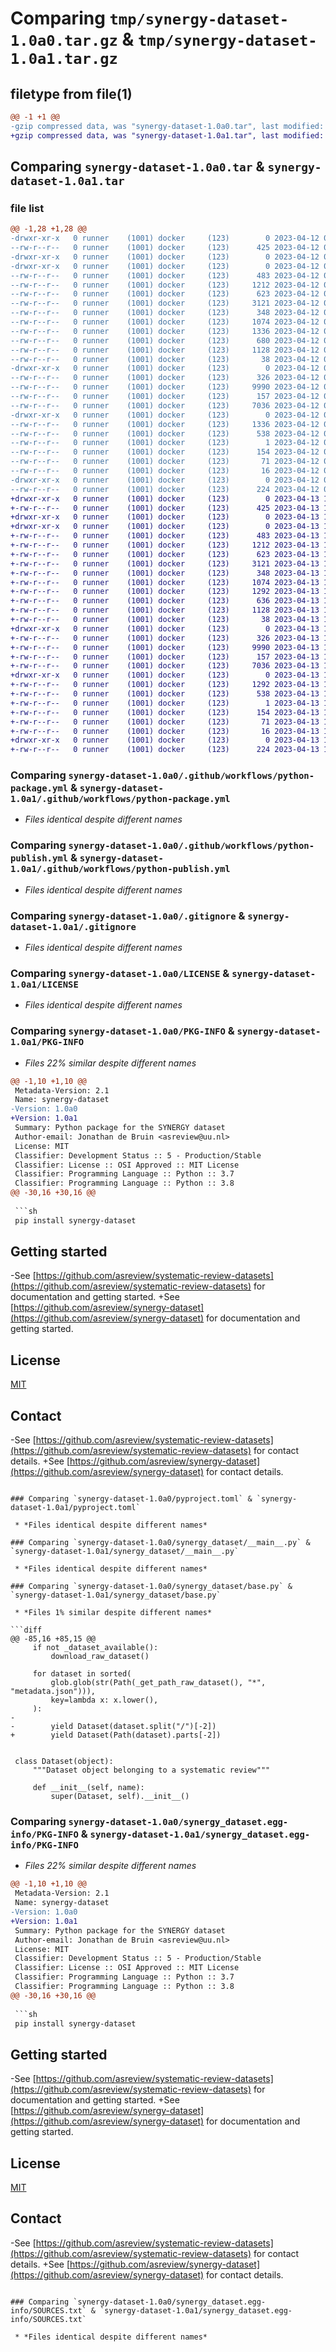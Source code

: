 # Comparing `tmp/synergy-dataset-1.0a0.tar.gz` & `tmp/synergy-dataset-1.0a1.tar.gz`

## filetype from file(1)

```diff
@@ -1 +1 @@
-gzip compressed data, was "synergy-dataset-1.0a0.tar", last modified: Wed Apr 12 08:25:45 2023, max compression
+gzip compressed data, was "synergy-dataset-1.0a1.tar", last modified: Thu Apr 13 10:51:16 2023, max compression
```

## Comparing `synergy-dataset-1.0a0.tar` & `synergy-dataset-1.0a1.tar`

### file list

```diff
@@ -1,28 +1,28 @@
-drwxr-xr-x   0 runner    (1001) docker     (123)        0 2023-04-12 08:25:45.732738 synergy-dataset-1.0a0/
--rw-r--r--   0 runner    (1001) docker     (123)      425 2023-04-12 08:25:32.000000 synergy-dataset-1.0a0/.flake8
-drwxr-xr-x   0 runner    (1001) docker     (123)        0 2023-04-12 08:25:45.732738 synergy-dataset-1.0a0/.github/
-drwxr-xr-x   0 runner    (1001) docker     (123)        0 2023-04-12 08:25:45.732738 synergy-dataset-1.0a0/.github/workflows/
--rw-r--r--   0 runner    (1001) docker     (123)      483 2023-04-12 08:25:32.000000 synergy-dataset-1.0a0/.github/workflows/python-lint.yml
--rw-r--r--   0 runner    (1001) docker     (123)     1212 2023-04-12 08:25:32.000000 synergy-dataset-1.0a0/.github/workflows/python-package.yml
--rw-r--r--   0 runner    (1001) docker     (123)      623 2023-04-12 08:25:32.000000 synergy-dataset-1.0a0/.github/workflows/python-publish.yml
--rw-r--r--   0 runner    (1001) docker     (123)     3121 2023-04-12 08:25:32.000000 synergy-dataset-1.0a0/.gitignore
--rw-r--r--   0 runner    (1001) docker     (123)      348 2023-04-12 08:25:32.000000 synergy-dataset-1.0a0/CITATION.cff
--rw-r--r--   0 runner    (1001) docker     (123)     1074 2023-04-12 08:25:32.000000 synergy-dataset-1.0a0/LICENSE
--rw-r--r--   0 runner    (1001) docker     (123)     1336 2023-04-12 08:25:45.732738 synergy-dataset-1.0a0/PKG-INFO
--rw-r--r--   0 runner    (1001) docker     (123)      680 2023-04-12 08:25:32.000000 synergy-dataset-1.0a0/README.md
--rw-r--r--   0 runner    (1001) docker     (123)     1128 2023-04-12 08:25:32.000000 synergy-dataset-1.0a0/pyproject.toml
--rw-r--r--   0 runner    (1001) docker     (123)       38 2023-04-12 08:25:45.732738 synergy-dataset-1.0a0/setup.cfg
-drwxr-xr-x   0 runner    (1001) docker     (123)        0 2023-04-12 08:25:45.732738 synergy-dataset-1.0a0/synergy_dataset/
--rw-r--r--   0 runner    (1001) docker     (123)      326 2023-04-12 08:25:32.000000 synergy-dataset-1.0a0/synergy_dataset/__init__.py
--rw-r--r--   0 runner    (1001) docker     (123)     9990 2023-04-12 08:25:32.000000 synergy-dataset-1.0a0/synergy_dataset/__main__.py
--rw-r--r--   0 runner    (1001) docker     (123)      157 2023-04-12 08:25:45.000000 synergy-dataset-1.0a0/synergy_dataset/_version.py
--rw-r--r--   0 runner    (1001) docker     (123)     7036 2023-04-12 08:25:32.000000 synergy-dataset-1.0a0/synergy_dataset/base.py
-drwxr-xr-x   0 runner    (1001) docker     (123)        0 2023-04-12 08:25:45.732738 synergy-dataset-1.0a0/synergy_dataset.egg-info/
--rw-r--r--   0 runner    (1001) docker     (123)     1336 2023-04-12 08:25:45.000000 synergy-dataset-1.0a0/synergy_dataset.egg-info/PKG-INFO
--rw-r--r--   0 runner    (1001) docker     (123)      538 2023-04-12 08:25:45.000000 synergy-dataset-1.0a0/synergy_dataset.egg-info/SOURCES.txt
--rw-r--r--   0 runner    (1001) docker     (123)        1 2023-04-12 08:25:45.000000 synergy-dataset-1.0a0/synergy_dataset.egg-info/dependency_links.txt
--rw-r--r--   0 runner    (1001) docker     (123)      154 2023-04-12 08:25:45.000000 synergy-dataset-1.0a0/synergy_dataset.egg-info/entry_points.txt
--rw-r--r--   0 runner    (1001) docker     (123)       71 2023-04-12 08:25:45.000000 synergy-dataset-1.0a0/synergy_dataset.egg-info/requires.txt
--rw-r--r--   0 runner    (1001) docker     (123)       16 2023-04-12 08:25:45.000000 synergy-dataset-1.0a0/synergy_dataset.egg-info/top_level.txt
-drwxr-xr-x   0 runner    (1001) docker     (123)        0 2023-04-12 08:25:45.732738 synergy-dataset-1.0a0/tests/
--rw-r--r--   0 runner    (1001) docker     (123)      224 2023-04-12 08:25:32.000000 synergy-dataset-1.0a0/tests/test_synergy.py
+drwxr-xr-x   0 runner    (1001) docker     (123)        0 2023-04-13 10:51:16.675127 synergy-dataset-1.0a1/
+-rw-r--r--   0 runner    (1001) docker     (123)      425 2023-04-13 10:51:04.000000 synergy-dataset-1.0a1/.flake8
+drwxr-xr-x   0 runner    (1001) docker     (123)        0 2023-04-13 10:51:16.675127 synergy-dataset-1.0a1/.github/
+drwxr-xr-x   0 runner    (1001) docker     (123)        0 2023-04-13 10:51:16.675127 synergy-dataset-1.0a1/.github/workflows/
+-rw-r--r--   0 runner    (1001) docker     (123)      483 2023-04-13 10:51:04.000000 synergy-dataset-1.0a1/.github/workflows/python-lint.yml
+-rw-r--r--   0 runner    (1001) docker     (123)     1212 2023-04-13 10:51:04.000000 synergy-dataset-1.0a1/.github/workflows/python-package.yml
+-rw-r--r--   0 runner    (1001) docker     (123)      623 2023-04-13 10:51:04.000000 synergy-dataset-1.0a1/.github/workflows/python-publish.yml
+-rw-r--r--   0 runner    (1001) docker     (123)     3121 2023-04-13 10:51:04.000000 synergy-dataset-1.0a1/.gitignore
+-rw-r--r--   0 runner    (1001) docker     (123)      348 2023-04-13 10:51:04.000000 synergy-dataset-1.0a1/CITATION.cff
+-rw-r--r--   0 runner    (1001) docker     (123)     1074 2023-04-13 10:51:04.000000 synergy-dataset-1.0a1/LICENSE
+-rw-r--r--   0 runner    (1001) docker     (123)     1292 2023-04-13 10:51:16.675127 synergy-dataset-1.0a1/PKG-INFO
+-rw-r--r--   0 runner    (1001) docker     (123)      636 2023-04-13 10:51:04.000000 synergy-dataset-1.0a1/README.md
+-rw-r--r--   0 runner    (1001) docker     (123)     1128 2023-04-13 10:51:04.000000 synergy-dataset-1.0a1/pyproject.toml
+-rw-r--r--   0 runner    (1001) docker     (123)       38 2023-04-13 10:51:16.675127 synergy-dataset-1.0a1/setup.cfg
+drwxr-xr-x   0 runner    (1001) docker     (123)        0 2023-04-13 10:51:16.675127 synergy-dataset-1.0a1/synergy_dataset/
+-rw-r--r--   0 runner    (1001) docker     (123)      326 2023-04-13 10:51:04.000000 synergy-dataset-1.0a1/synergy_dataset/__init__.py
+-rw-r--r--   0 runner    (1001) docker     (123)     9990 2023-04-13 10:51:04.000000 synergy-dataset-1.0a1/synergy_dataset/__main__.py
+-rw-r--r--   0 runner    (1001) docker     (123)      157 2023-04-13 10:51:16.000000 synergy-dataset-1.0a1/synergy_dataset/_version.py
+-rw-r--r--   0 runner    (1001) docker     (123)     7036 2023-04-13 10:51:04.000000 synergy-dataset-1.0a1/synergy_dataset/base.py
+drwxr-xr-x   0 runner    (1001) docker     (123)        0 2023-04-13 10:51:16.675127 synergy-dataset-1.0a1/synergy_dataset.egg-info/
+-rw-r--r--   0 runner    (1001) docker     (123)     1292 2023-04-13 10:51:16.000000 synergy-dataset-1.0a1/synergy_dataset.egg-info/PKG-INFO
+-rw-r--r--   0 runner    (1001) docker     (123)      538 2023-04-13 10:51:16.000000 synergy-dataset-1.0a1/synergy_dataset.egg-info/SOURCES.txt
+-rw-r--r--   0 runner    (1001) docker     (123)        1 2023-04-13 10:51:16.000000 synergy-dataset-1.0a1/synergy_dataset.egg-info/dependency_links.txt
+-rw-r--r--   0 runner    (1001) docker     (123)      154 2023-04-13 10:51:16.000000 synergy-dataset-1.0a1/synergy_dataset.egg-info/entry_points.txt
+-rw-r--r--   0 runner    (1001) docker     (123)       71 2023-04-13 10:51:16.000000 synergy-dataset-1.0a1/synergy_dataset.egg-info/requires.txt
+-rw-r--r--   0 runner    (1001) docker     (123)       16 2023-04-13 10:51:16.000000 synergy-dataset-1.0a1/synergy_dataset.egg-info/top_level.txt
+drwxr-xr-x   0 runner    (1001) docker     (123)        0 2023-04-13 10:51:16.675127 synergy-dataset-1.0a1/tests/
+-rw-r--r--   0 runner    (1001) docker     (123)      224 2023-04-13 10:51:04.000000 synergy-dataset-1.0a1/tests/test_synergy.py
```

### Comparing `synergy-dataset-1.0a0/.github/workflows/python-package.yml` & `synergy-dataset-1.0a1/.github/workflows/python-package.yml`

 * *Files identical despite different names*

### Comparing `synergy-dataset-1.0a0/.github/workflows/python-publish.yml` & `synergy-dataset-1.0a1/.github/workflows/python-publish.yml`

 * *Files identical despite different names*

### Comparing `synergy-dataset-1.0a0/.gitignore` & `synergy-dataset-1.0a1/.gitignore`

 * *Files identical despite different names*

### Comparing `synergy-dataset-1.0a0/LICENSE` & `synergy-dataset-1.0a1/LICENSE`

 * *Files identical despite different names*

### Comparing `synergy-dataset-1.0a0/PKG-INFO` & `synergy-dataset-1.0a1/PKG-INFO`

 * *Files 22% similar despite different names*

```diff
@@ -1,10 +1,10 @@
 Metadata-Version: 2.1
 Name: synergy-dataset
-Version: 1.0a0
+Version: 1.0a1
 Summary: Python package for the SYNERGY dataset
 Author-email: Jonathan de Bruin <asreview@uu.nl>
 License: MIT
 Classifier: Development Status :: 5 - Production/Stable
 Classifier: License :: OSI Approved :: MIT License
 Classifier: Programming Language :: Python :: 3.7
 Classifier: Programming Language :: Python :: 3.8
@@ -30,16 +30,16 @@
 
 ```sh
 pip install synergy-dataset
 ```
 
 ## Getting started
 
-See [https://github.com/asreview/systematic-review-datasets](https://github.com/asreview/systematic-review-datasets) for documentation and getting started.
+See [https://github.com/asreview/synergy-dataset](https://github.com/asreview/synergy-dataset) for documentation and getting started.
 
 ## License
 
 [MIT](/LICENSE)
 
 ## Contact
 
-See [https://github.com/asreview/systematic-review-datasets](https://github.com/asreview/systematic-review-datasets) for contact details.
+See [https://github.com/asreview/synergy-dataset](https://github.com/asreview/synergy-dataset) for contact details.
```

### Comparing `synergy-dataset-1.0a0/pyproject.toml` & `synergy-dataset-1.0a1/pyproject.toml`

 * *Files identical despite different names*

### Comparing `synergy-dataset-1.0a0/synergy_dataset/__main__.py` & `synergy-dataset-1.0a1/synergy_dataset/__main__.py`

 * *Files identical despite different names*

### Comparing `synergy-dataset-1.0a0/synergy_dataset/base.py` & `synergy-dataset-1.0a1/synergy_dataset/base.py`

 * *Files 1% similar despite different names*

```diff
@@ -85,16 +85,15 @@
     if not _dataset_available():
         download_raw_dataset()
 
     for dataset in sorted(
         glob.glob(str(Path(_get_path_raw_dataset(), "*", "metadata.json"))),
         key=lambda x: x.lower(),
     ):
-
-        yield Dataset(dataset.split("/")[-2])
+        yield Dataset(Path(dataset).parts[-2])
 
 
 class Dataset(object):
     """Dataset object belonging to a systematic review"""
 
     def __init__(self, name):
         super(Dataset, self).__init__()
```

### Comparing `synergy-dataset-1.0a0/synergy_dataset.egg-info/PKG-INFO` & `synergy-dataset-1.0a1/synergy_dataset.egg-info/PKG-INFO`

 * *Files 22% similar despite different names*

```diff
@@ -1,10 +1,10 @@
 Metadata-Version: 2.1
 Name: synergy-dataset
-Version: 1.0a0
+Version: 1.0a1
 Summary: Python package for the SYNERGY dataset
 Author-email: Jonathan de Bruin <asreview@uu.nl>
 License: MIT
 Classifier: Development Status :: 5 - Production/Stable
 Classifier: License :: OSI Approved :: MIT License
 Classifier: Programming Language :: Python :: 3.7
 Classifier: Programming Language :: Python :: 3.8
@@ -30,16 +30,16 @@
 
 ```sh
 pip install synergy-dataset
 ```
 
 ## Getting started
 
-See [https://github.com/asreview/systematic-review-datasets](https://github.com/asreview/systematic-review-datasets) for documentation and getting started.
+See [https://github.com/asreview/synergy-dataset](https://github.com/asreview/synergy-dataset) for documentation and getting started.
 
 ## License
 
 [MIT](/LICENSE)
 
 ## Contact
 
-See [https://github.com/asreview/systematic-review-datasets](https://github.com/asreview/systematic-review-datasets) for contact details.
+See [https://github.com/asreview/synergy-dataset](https://github.com/asreview/synergy-dataset) for contact details.
```

### Comparing `synergy-dataset-1.0a0/synergy_dataset.egg-info/SOURCES.txt` & `synergy-dataset-1.0a1/synergy_dataset.egg-info/SOURCES.txt`

 * *Files identical despite different names*

